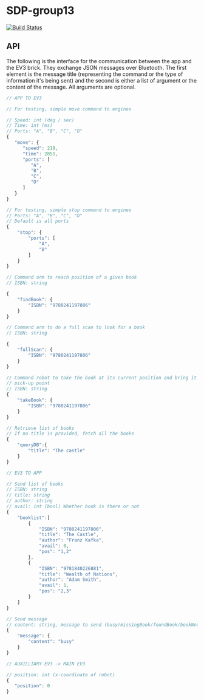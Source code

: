 # SDP-group13
[![Build Status](https://travis-ci.com/leo-mazz/sdp-group13.svg?token=JG5WwdVmCAWrpHY3Wcdp&branch=master)](https://travis-ci.com/leo-mazz/sdp-group13)

## API
The following is the interface for the communication between the app and the
EV3 brick. They exchange JSON messages over Bluetooth. The first element is the
message title (representing the command or the type of information it's being
sent) and the second is either a list of argument or the content of the message.
All arguments are optional.

```javascript
// APP TO EV3

// For testing, simple move command to engines

// Speed: int (deg / sec)
// Time: int (ms)
// Ports: "A", "B", "C", "D"
{
   "move": {
      "speed": 219,
      "time": 2851,
      "ports": [
         "A",
         "B",
         "C",
         "D"
      ]
   }
}

// For testing, simple stop command to engines
// Ports: "A", "B", "C", "D"
// Default is all ports
{
    "stop": {
        "ports": [
            "A",
            "B"
        ]
    }
}

// Command arm to reach position of a given book
// ISBN: string

{
    "findBook": {
        "ISBN": "9780241197806"
    }
}

// Command arm to do a full scan to look for a book
// ISBN: string

{
    "fullScan": {
        "ISBN": "9780241197806"
    }
}

// Command robot to take the book at its current position and bring it to the
// pick-up point
// ISBN: string
{
    "takeBook": {
        "ISBN": "9780241197806"
    }
}

// Retrieve list of books
// If no title is provided, fetch all the books
{
    "queryDB":{
        "title": "The castle"
    }
}

// EV3 TO APP

// Send list of books
// ISBN: string
// title: string
// author: string
// avail: int (bool) Whether book is there or not
{
    "booklist":[
        {
            "ISBN": "9780241197806",
            "title": "The Castle",
            "author": "Franz Kafka",
            "avail": 0,
            "pos": "1,2"
        },
        {
            "ISBN": "9781840226881",
            "title": "Wealth of Nations",
            "author": "Adam Smith",
            "avail": 1,
            "pos": "2,3"
        }
    ]
}

// Send message
// content: string, message to send (busy/missingBook/foundBook/bookNotAligned)
{
    "message": {
        "content": "busy"
    }
}

// AUXILLIARY EV3 -> MAIN EV3

// position: int (x-coordinate of robot)
{
   "position": 0
}

```

